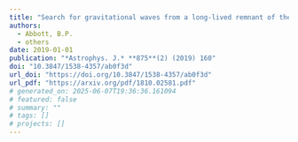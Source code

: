 ```yaml
---
title: "Search for gravitational waves from a long-lived remnant of the binary neutron star merger GW170817"
authors:
  - Abbott, B.P.
  - others
date: 2019-01-01
publication: "*Astrophys. J.* **875**(2) (2019) 160"
doi: "10.3847/1538-4357/ab0f3d"
url_doi: "https://doi.org/10.3847/1538-4357/ab0f3d"
url_pdf: "https://arxiv.org/pdf/1810.02581.pdf"
# generated_on: 2025-06-07T19:36:36.161094
# featured: false
# summary: ""
# tags: []
# projects: []
---
```

